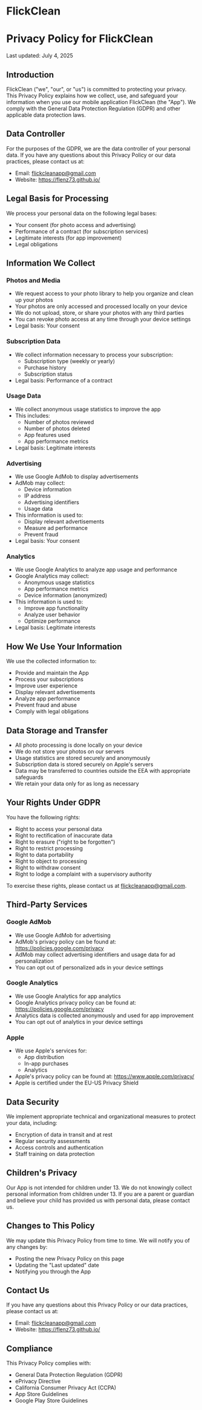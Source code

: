 # FlickClean

# Privacy Policy for FlickClean

Last updated: July 4, 2025

## Introduction

FlickClean ("we", "our", or "us") is committed to protecting your privacy. This Privacy Policy explains how we collect, use, and safeguard your information when you use our mobile application FlickClean (the "App"). We comply with the General Data Protection Regulation (GDPR) and other applicable data protection laws.

## Data Controller

For the purposes of the GDPR, we are the data controller of your personal data. If you have any questions about this Privacy Policy or our data practices, please contact us at:

* Email: flickcleanapp@gmail.com
* Website: https://flenz73.github.io/

## Legal Basis for Processing

We process your personal data on the following legal bases:

* Your consent (for photo access and advertising)
* Performance of a contract (for subscription services)
* Legitimate interests (for app improvement)
* Legal obligations

## Information We Collect

### Photos and Media

* We request access to your photo library to help you organize and clean up your photos
* Your photos are only accessed and processed locally on your device
* We do not upload, store, or share your photos with any third parties
* You can revoke photo access at any time through your device settings
* Legal basis: Your consent

### Subscription Data

* We collect information necessary to process your subscription:  
   * Subscription type (weekly or yearly)  
   * Purchase history  
   * Subscription status
* Legal basis: Performance of a contract

### Usage Data

* We collect anonymous usage statistics to improve the app
* This includes:  
   * Number of photos reviewed  
   * Number of photos deleted  
   * App features used  
   * App performance metrics
* Legal basis: Legitimate interests

### Advertising

* We use Google AdMob to display advertisements
* AdMob may collect:  
   * Device information  
   * IP address  
   * Advertising identifiers  
   * Usage data
* This information is used to:  
   * Display relevant advertisements  
   * Measure ad performance  
   * Prevent fraud
* Legal basis: Your consent

### Analytics

* We use Google Analytics to analyze app usage and performance
* Google Analytics may collect:  
   * Anonymous usage statistics  
   * App performance metrics  
   * Device information (anonymized)
* This information is used to:  
   * Improve app functionality  
   * Analyze user behavior  
   * Optimize performance
* Legal basis: Legitimate interests

## How We Use Your Information

We use the collected information to:

* Provide and maintain the App
* Process your subscriptions
* Improve user experience
* Display relevant advertisements
* Analyze app performance
* Prevent fraud and abuse
* Comply with legal obligations

## Data Storage and Transfer

* All photo processing is done locally on your device
* We do not store your photos on our servers
* Usage statistics are stored securely and anonymously
* Subscription data is stored securely on Apple's servers
* Data may be transferred to countries outside the EEA with appropriate safeguards
* We retain your data only for as long as necessary

## Your Rights Under GDPR

You have the following rights:

* Right to access your personal data
* Right to rectification of inaccurate data
* Right to erasure ("right to be forgotten")
* Right to restrict processing
* Right to data portability
* Right to object to processing
* Right to withdraw consent
* Right to lodge a complaint with a supervisory authority

To exercise these rights, please contact us at flickcleanapp@gmail.com.

## Third-Party Services

### Google AdMob

* We use Google AdMob for advertising
* AdMob's privacy policy can be found at: https://policies.google.com/privacy
* AdMob may collect advertising identifiers and usage data for ad personalization
* You can opt out of personalized ads in your device settings

### Google Analytics

* We use Google Analytics for app analytics
* Google Analytics privacy policy can be found at: https://policies.google.com/privacy
* Analytics data is collected anonymously and used for app improvement
* You can opt out of analytics in your device settings

### Apple

* We use Apple's services for:  
   * App distribution  
   * In-app purchases  
   * Analytics
* Apple's privacy policy can be found at: https://www.apple.com/privacy/
* Apple is certified under the EU-US Privacy Shield

## Data Security

We implement appropriate technical and organizational measures to protect your data, including:

* Encryption of data in transit and at rest
* Regular security assessments
* Access controls and authentication
* Staff training on data protection

## Children's Privacy

Our App is not intended for children under 13. We do not knowingly collect personal information from children under 13. If you are a parent or guardian and believe your child has provided us with personal data, please contact us.

## Changes to This Policy

We may update this Privacy Policy from time to time. We will notify you of any changes by:

* Posting the new Privacy Policy on this page
* Updating the "Last updated" date
* Notifying you through the App

## Contact Us

If you have any questions about this Privacy Policy or our data practices, please contact us at:

* Email: flickcleanapp@gmail.com
* Website: https://flenz73.github.io/

## Compliance

This Privacy Policy complies with:

* General Data Protection Regulation (GDPR)
* ePrivacy Directive
* California Consumer Privacy Act (CCPA)
* App Store Guidelines
* Google Play Store Guidelines
